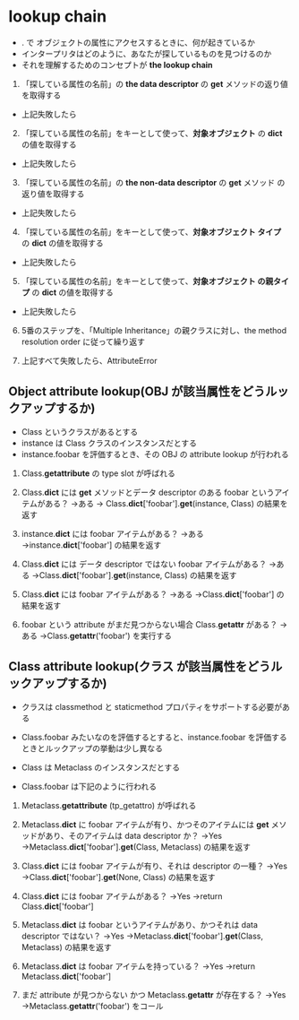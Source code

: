 # lookup chain
* . で オブジェクトの属性にアクセスするときに、何が起きているか
* インタープリタはどのように、あなたが探しているものを見つけるのか
* それを理解するためのコンセプトが **the lookup chain**


1. 「探している属性の名前」の **the data descriptor** の __get__ メソッドの返り値を取得する

* 上記失敗したら

2. 「探している属性の名前」をキーとして使って、**対象オブジェクト** の __dict__ の値を取得する

* 上記失敗したら

3. 「探している属性の名前」の **the non-data descriptor** の __get__ メソッド の返り値を取得する

* 上記失敗したら

4. 「探している属性の名前」をキーとして使って、**対象オブジェクト タイプ** の __dict__ の値を取得する

* 上記失敗したら

5. 「探している属性の名前」をキーとして使って、**対象オブジェクト の親タイプ** の __dict__ の値を取得する

* 上記失敗したら

6. 5番のステップを、「Multiple Inheritance」の親クラスに対し、the method resolution order に従って繰り返す

7. 上記すべて失敗したら、AttributeError



## Object attribute lookup(OBJ が該当属性をどうルックアップするか)
* Class というクラスがあるとする
* instance は Class クラスのインスタンスだとする
* instance.foobar を評価するとき、その OBJ の attribute lookup が行われる

1. Class.__getattribute__ の type slot が呼ばれる
2. Class.__dict__ には __get__ メソッドとデータ descriptor のある foobar というアイテムがある？
 →ある → Class.__dict__['foobar'].__get__(instance, Class) の結果を返す

3. instance.__dict__ には foobar アイテムがある？
 →ある →instance.__dict__['foobar'] の結果を返す

4. Class.__dict__ には データ descriptor ではない foobar アイテムがある？
 →ある →Class.__dict__['foobar'].__get__(instance, Class) の結果を返す

5. Class.__dict__ には foobar アイテムがある？
 →ある →Class.__dict__['foobar'] の結果を返す

6. foobar という attribute がまだ見つからない場合
  Class.__getattr__ がある？
   →ある →Class.__getattr__('foobar') を実行する








## Class attribute lookup(クラス が該当属性をどうルックアップするか)
* クラスは classmethod と staticmethod プロパティをサポートする必要がある

* Class.foobar みたいなのを評価するとすると、instance.foobar を評価するときとルックアップの挙動は少し異なる

* Class は Metaclass のインスタンスだとする
* Class.foobar は下記のように行われる


1. Metaclass.__getattribute__ (tp_getattro) が呼ばれる

2. Metaclass.__dict__ に foobar アイテムが有り、かつそのアイテムには __get__ メソッドがあり、そのアイテムは data descriptor か？
 →Yes →Metaclass.__dict__['foobar'].__get__(Class, Metaclass) の結果を返す

3. Class.__dict__ には foobar アイテムが有り、それは descriptor の一種？
 →Yes →Class.__dict__['foobar'].__get__(None, Class) の結果を返す

4. Class.__dict__ には foobar アイテムがある？
 →Yes →return Class.__dict__['foobar']

5. Metaclass.__dict__ は foobar というアイテムがあり、かつそれは data descriptor ではない？
 →Yes →Metaclass.__dict__['foobar'].__get__(Class, Metaclass) の結果を返す

6. Metaclass.__dict__ は foobar アイテムを持っている？
 →Yes →return Metaclass.__dict__['foobar']

7. まだ attribute が見つからない かつ Metaclass.__getattr__ が存在する？
 →Yes →Metaclass.__getattr__('foobar') をコール
